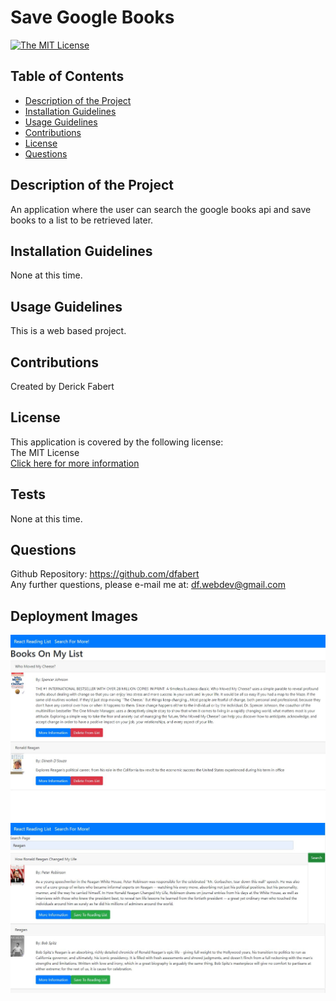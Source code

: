 
  
  # Save Google Books
 
  [![The MIT License](https://img.shields.io/badge/License-MIT-yellow.svg)](https://opensource.org/licenses/MIT)
  

  ## Table of Contents
  * [Description of the Project](#Description-of-the-project)
  * [Installation Guidelines](#Installation-Guidelines)
  * [Usage Guidelines](#Usage-Guidelines)
  * [Contributions](#Contributions)
  * [License](#License)
  * [Questions](#Questions)

  ## Description of the Project
  An application where the user can search the google books api and save books to a list to be retrieved later.  

  ## Installation Guidelines
  None at this time.

  ## Usage Guidelines
  This is a web based project.

  ## Contributions
  Created by Derick Fabert

  ## License
  This application is covered by the following license:  
  The MIT License  
  [Click here for more information](https://opensource.org/licenses/MIT)

  ## Tests
  None at this time.

  ## Questions
  Github Repository: https://github.com/dfabert  
  Any further questions, please e-mail me at:  df.webdev@gmail.com
  
  ## Deployment Images
  
  ![Saved](https://github.com/dfabert/GoogleBooks/blob/main/client/public/images/Deployed_Saved.JPG?raw=true)
  ![Search](https://github.com/dfabert/GoogleBooks/blob/main/client/public/images/Deployed_Saved2.JPG?raw=true)
  